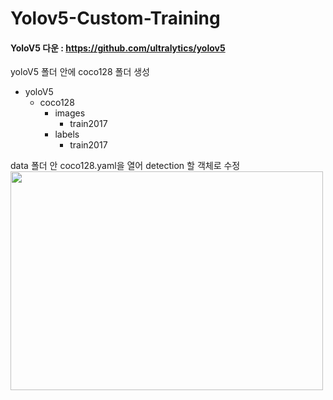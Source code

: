 # Yolov5-Custom-Training

#### YoloV5 다운 : <https://github.com/ultralytics/yolov5>

yoloV5 폴더 안에 coco128 폴더 생성

* yoloV5
  - coco128
    + images
      + train2017
    + labels
      + train2017    

data 폴더 안 coco128.yaml을 열어 detection 할 객체로 수정
<img src="https://user-images.githubusercontent.com/49273782/167886115-5f422531-6ecd-4f1b-bc42-0097096f0dd7.png"  width="500" height="350">

